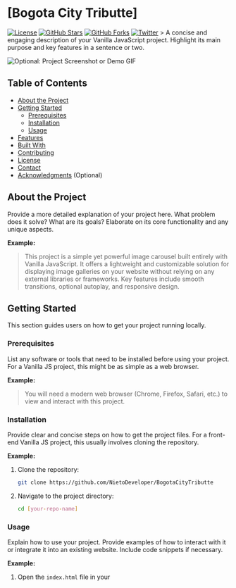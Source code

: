 # [Bogota City Tributte]

[![License](https://img.shields.io/badge/License-MIT-yellow.svg)](https://opensource.org/licenses/MIT)
[![GitHub Stars](https://img.shields.io/github/stars/[your-github-username]/[your-repo-name])](https://github.com/[your-github-username]/[your-repo-name]/stargazers)
[![GitHub Forks](https://img.shields.io/github/forks/[your-github-username]/[your-repo-name])](https://github.com/[your-github-username]/[your-repo-name]/network/members)
[![Twitter](https://img.shields.io/twitter/url?url=https%3A%2F%2Fgithub.com%2F[your-github-username]%2F[your-repo-name])](https://twitter.com/intent/tweet?url=https%3A%2F%2Fgithub.com%2F[your-github-username]%2F[your-repo-name]) > A concise and engaging description of your Vanilla JavaScript project. Highlight its main purpose and key features in a sentence or two.

![Optional: Project Screenshot or Demo GIF](path/to/your/screenshot.gif)

## Table of Contents

- [About the Project](#about-the-project)
- [Getting Started](#getting-started)
  - [Prerequisites](#prerequisites)
  - [Installation](#installation)
  - [Usage](#usage)
- [Features](#features)
- [Built With](#built-with)
- [Contributing](#contributing)
- [License](#license)
- [Contact](#contact)
- [Acknowledgments](#acknowledgments) (Optional)

## About the Project

Provide a more detailed explanation of your project here. What problem does it solve? What are its goals? Elaborate on its core functionality and any unique aspects.

**Example:**

> This project is a simple yet powerful image carousel built entirely with Vanilla JavaScript. It offers a lightweight and customizable solution for displaying image galleries on your website without relying on any external libraries or frameworks. Key features include smooth transitions, optional autoplay, and responsive design.

## Getting Started

This section guides users on how to get your project running locally.

### Prerequisites

List any software or tools that need to be installed before using your project. For a Vanilla JS project, this might be as simple as a web browser.

**Example:**

> You will need a modern web browser (Chrome, Firefox, Safari, etc.) to view and interact with this project.

### Installation

Provide clear and concise steps on how to get the project files. For a front-end Vanilla JS project, this usually involves cloning the repository.

**Example:**

1. Clone the repository:

    ```bash
    git clone https://github.com/NietoDeveloper/BogotaCityTributte
    ```

2. Navigate to the project directory:

    ```bash
    cd [your-repo-name]
    ```

### Usage

Explain how to use your project. Provide examples of how to interact with it or integrate it into an existing website. Include code snippets if necessary.

**Example:**

1. Open the `index.html` file in your
